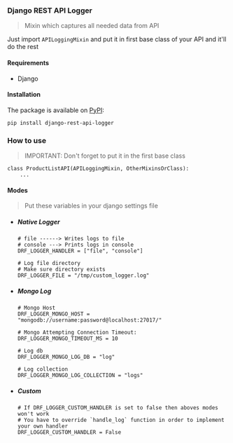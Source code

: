 ### Django REST API Logger

> Mixin which captures all needed data from API

Just import `APILoggingMixin` and put it in first base class of your API and it'll do the rest

#### Requirements
- Django

#### Installation
The package is available on [PyPI](https://pypi.org/project/django-rest-api-logger/):

```pip install django-rest-api-logger```


### How to use
> IMPORTANT: Don't forget to put it in the first base class
```
class ProductListAPI(APILoggingMixin, OtherMixinsOrClass):
    ...
```


#### Modes
> Put these variables in your django settings file
- ##### Native Logger <br/>
    ```
    # file ------> Writes logs to file 
    # console ---> Prints logs in console
    DRF_LOGGER_HANDLER = ["file", "console"]
    
    # Log file directory
    # Make sure directory exists  
    DRF_LOGGER_FILE = "/tmp/custom_logger.log"
    ```
      
- ##### Mongo Log <br/>
    ```
    # Mongo Host
    DRF_LOGGER_MONGO_HOST = "mongodb://username:password@localhost:27017/"
       
    # Mongo Attempting Connection Timeout:
    DRF_LOGGER_MONGO_TIMEOUT_MS = 10
    
    # Log db
    DRF_LOGGER_MONGO_LOG_DB = "log"
    
    # Log collection
    DRF_LOGGER_MONGO_LOG_COLLECTION = "logs"
    ```
   
- ##### Custom
    ```
    # If DRF_LOGGER_CUSTOM_HANDLER is set to false then aboves modes won't work
    # You have to override `handle_log` function in order to implement your own handler
    DRF_LOGGER_CUSTOM_HANDLER = False
    ```
